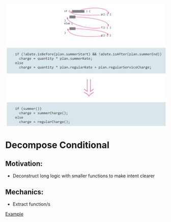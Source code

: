 ![Dcmp-Logic](/Conditional-Logic/Decompose-Conditional/img/Dcmp-Logic.PNG)

# Decompose Conditional


## Motivation:
- Deconstruct long logic with smaller functions to make intent clearer 

## Mechanics:
- Extract function/s

[Example](https://github.com/aza0092/Refactoring-Improving-the-Design-of-Existing-Code/commit/24b06342dd81458d18ec3bd4a5ad533396129af3)